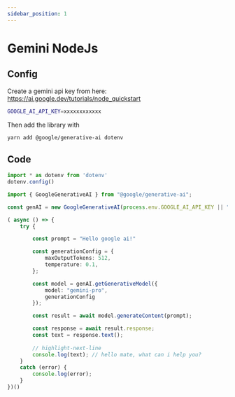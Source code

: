 ```yaml
---
sidebar_position: 1
---
```


# Gemini NodeJs

## Config

Create a gemini api key from here:   
https://ai.google.dev/tutorials/node_quickstart    

```bash showLineNumbers title=".env"
GOOGLE_AI_API_KEY=xxxxxxxxxxxx
```

Then add the library with 

```bash
yarn add @google/generative-ai dotenv
```

## Code

```ts showLineNumbers title="openat.ts"
import * as dotenv from 'dotenv'
dotenv.config()

import { GoogleGenerativeAI } from "@google/generative-ai";

const genAI = new GoogleGenerativeAI(process.env.GOOGLE_AI_API_KEY || "");

( async () => {
    try {

        const prompt = "Hello google ai!"

        const generationConfig = {
            maxOutputTokens: 512,
            temperature: 0.1,
        };

        const model = genAI.getGenerativeModel({
            model: "gemini-pro",
            generationConfig
        });

        const result = await model.generateContent(prompt);

        const response = await result.response;
        const text = response.text();
    
        // highlight-next-line
        console.log(text); // hello mate, what can i help you?
    }
    catch (error) {
        console.log(error);
    }
})()
```